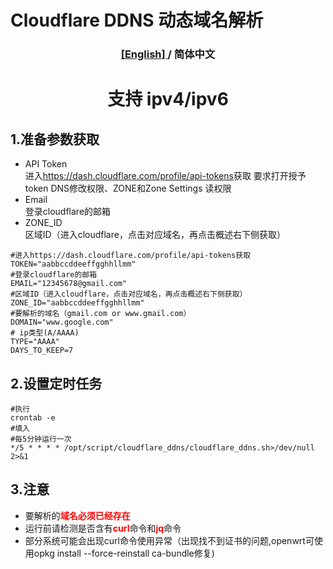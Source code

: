 # Cloudflare DDNS 动态域名解析

<h3  align="center"><a href="./README.md">[English] </a>/ 简体中文<br></h3>

<h1 align="center"> 

支持 ipv4/ipv6<br>
</h1>

## 1.准备参数获取
- API Token<br>
 进入<a>https://dash.cloudflare.com/profile/api-tokens</a>获取
 要求打开授予token DNS修改权限、ZONE和Zone Settings 读权限
- Email<br>
  登录cloudflare的邮箱
- ZONE_ID<br>
  区域ID（进入cloudflare，点击对应域名，再点击概述右下侧获取）

```shell
#进入https://dash.cloudflare.com/profile/api-tokens获取
TOKEN="aabbccddeeffgghhllmm"
#登录cloudflare的邮箱
EMAIL="12345678@gmail.com"
#区域ID（进入cloudflare，点击对应域名，再点击概述右下侧获取）
ZONE_ID="aabbccddeeffgghhllmm"
#要解析的域名（gmail.com or www.gmail.com）
DOMAIN="www.google.com"
# ip类型(A/AAAA)
TYPE="AAAA"
DAYS_TO_KEEP=7
```

## 2.设置定时任务
```shell
#执行
crontab -e
#填入
#每5分钟运行一次
*/5 * * * * /opt/script/cloudflare_ddns/cloudflare_ddns.sh>/dev/null 2>&1
```
## 3.注意
- 要解析的<font color=red>**域名必须已经存在**</font>
- 运行前请检测是否含有<font color=red>**curl**</font>命令和<font color=red>**jq**</font>命令
- 部分系统可能会出现curl命令使用异常（出现找不到证书的问题,openwrt可使用opkg install --force-reinstall ca-bundle修复)